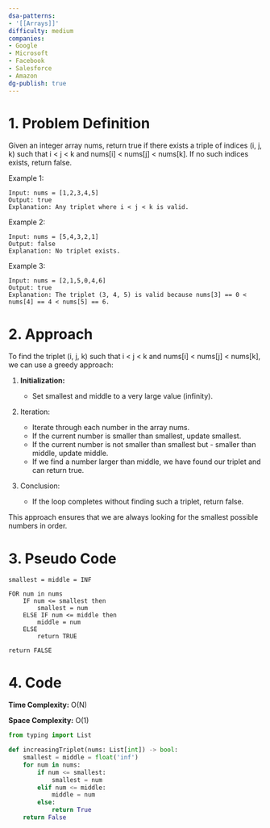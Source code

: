 ```yaml
---
dsa-patterns: 
- '[[Arrays]]'
difficulty: medium
companies: 
- Google
- Microsoft
- Facebook
- Salesforce
- Amazon
dg-publish: true
---
```

# 1. Problem Definition

Given an integer array nums, return true if there exists a triple of indices (i, j, k) such that i < j < k and nums[i] < nums[j] < nums[k]. If no such indices exists, return false.

Example 1:

```
Input: nums = [1,2,3,4,5]
Output: true
Explanation: Any triplet where i < j < k is valid.
```

Example 2:

```
Input: nums = [5,4,3,2,1]
Output: false
Explanation: No triplet exists.
```

Example 3:

```
Input: nums = [2,1,5,0,4,6]
Output: true
Explanation: The triplet (3, 4, 5) is valid because nums[3] == 0 < nums[4] == 4 < nums[5] == 6.
```

# 2. Approach
To find the triplet (i, j, k) such that i < j < k and nums[i] < nums[j] < nums[k], we can use a greedy approach:

1. **Initialization:**

   - Set smallest and middle to a very large value (infinity).
2. Iteration:

   - Iterate through each number in the array nums.
    - If the current number is smaller than smallest, update    smallest.
    - If the current number is not smaller than smallest but -  smaller than middle, update middle.
   - If we find a number larger than middle, we have found our triplet and can return true.

3. Conclusion:

   - If the loop completes without finding such a triplet, return false.
  
This approach ensures that we are always looking for the smallest possible numbers in order.


# 3. Pseudo Code

```
smallest = middle = INF

FOR num in nums
    IF num <= smallest then
        smallest = num
    ELSE IF num <= middle then
        middle = num
    ELSE
        return TRUE

return FALSE
```

# 4. Code

**Time Complexity:** O(N)

**Space Complexity:** O(1)

```python
from typing import List

def increasingTriplet(nums: List[int]) -> bool:
    smallest = middle = float('inf')
    for num in nums:
        if num <= smallest:
            smallest = num
        elif num <= middle:
            middle = num
        else:
            return True
    return False
```